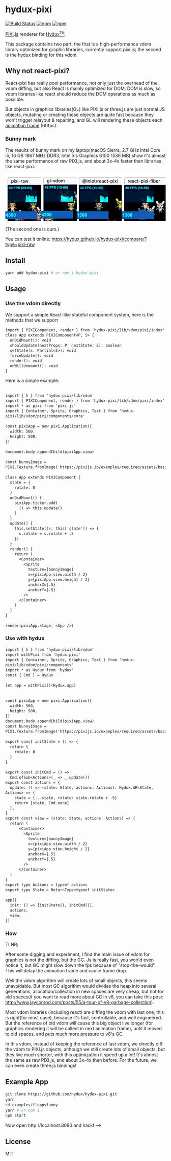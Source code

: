 # hydux-pixi


[![Build Status](https://travis-ci.org/hydux/hydux-pixi.svg?branch=master)](https://travis-ci.org/hydux/hydux-pixi) [![npm](https://img.shields.io/npm/v/hydux-pixi.svg)](https://www.npmjs.com/package/hydux-pixi) [![npm](https://img.shields.io/npm/dm/hydux-pixi.svg)](https://www.npmjs.com/package/hydux-pixi)

[PIXI.js](https://pixijs.io/) renderer for [Hydux<sup style="font-size: 10px;">TM</sup>](https://github.com/hydux/hydux).

This package contains two part, the first is a high-performance vdom library optimized for graphic libraries, currently support pixi.js; the second is the hydux binding for this vdom.

## Why not react-pixi?

React-pixi has really pool performance, not only just the overhead of the vdom diffing, but also React is mainly optimized for DOM. DOM is slow, so vdom libraries like react should reduce the DOM operations as much as possible.

But objects in graphics libraries(GL) like PIXI.js or three.js are just normal JS objects, mutating or creating these objects are quite fast because they won't trigger relayout & repaiting, and GL will rendering these objects each [animation frame](https://developer.mozilla.org/en-US/docs/Web/API/window/requestAnimationFrame) (60fps).

### Bunny mark

The results of bunny mark on my laptop(macOS Sierra, 2.7 GHz Intel Core i5, 16 GB 1867 MHz DDR3, Intel Iris Graphics 6100 1536 MB) show it's almost the same performance of raw PIXI.js, and about 3x-4x faster then libraries like react-pixi.

![](https://github.com/hydux/hydux-pixi/raw/master/docs/media/compare.png)

(The second one is ours.)

You can test it online: https://hydux.github.io/hydux-pixi/compare/?type=pixi-raw


## Install

```sh
yarn add hydux-pixi # or npm i hydux-pixi
```

## Usage

### Use the vdom directly

We support a simple React-like stateful component system, here is the methods that we support

```tsx
import { PIXIComponent, render } from 'hydux-pixi/lib/vdom/pixi/index'
class App extends PIXIComponent<P, S> {
  onDidMount(): void
  shouldUpdate(nextProps: P, nextState: S): boolean
  setState(s: Partial<S>): void
  forceUpdate(): void
  render(): void
  onWillUnmount(): void
}

```

Here is a simple example:

```tsx

import { h } from 'hydux-pixi/lib/vdom'
import { PIXIComponent, render } from 'hydux-pixi/lib/vdom/pixi/index'
import * as pixi from 'pixi.js'
import { Container, Sprite, Graphics, Text } from 'hydux-pixi/lib/vdom/pixi/components/core'

const pixiApp = new pixi.Application({
  width: 500,
  height: 500,
})

document.body.appendChild(pixiApp.view)

const bunnyImage = PIXI.Texture.fromImage('https://pixijs.io/examples/required/assets/basics/bunny.png')

class App extends PIXIComponent {
  state = {
    rotate: 0
  }
  onDidMount() {
    pixiApp.ticker.add(
      () => this.update()
    )
  }
  update() {
    this.setState((s: this['state']) => {
      s.rotate = s.rotate + .5
    })
  }
  render() {
    return (
      <Container>
        <Sprite
          texture={bunnyImage}
          x={pixiApp.view.width / 2}
          y={pixiApp.view.height / 2}
          anchorX={.5}
          anchorY={.5}
        />
      </Container>
    )
  }
}

render(pixiApp.stage, <App />)
```

### Use with hydux

```tsx
import { h } from 'hydux-pixi/lib/vdom'
import withPixi from 'hydux-pixi'
import { Container, Sprite, Graphics, Text } from 'hydux-pixi/lib/vdom/pixi/components'
import * as Hydux from 'hydux'
const { Cmd } = Hydux

let app = withPixi()(Hydux.app)


const pixiApp = new pixi.Application({
  width: 500,
  height: 500,
})
document.body.appendChild(pixiApp.view)
const bunnyImage = PIXI.Texture.fromImage('https://pixijs.io/examples/required/assets/basics/bunny.png')

export const initState = () => {
  return {
    rotate: 0
  }
}

export const initCmd = () =>
  Cmd.ofSub<Actions>(_ => _.update())
export const actions = {
  update: () => (state: State, actions: Actions): Hydux.AR<State, Actions> => {
    state = {...state, rotate: state.rotate + .5}
    return [state, Cmd.none]
  },
}
export const view = (state: State, actions: Actions) => {
  return (
      <Container>
        <Sprite
          texture={bunnyImage}
          x={pixiApp.view.width / 2}
          y={pixiApp.view.height / 2}
          anchorX={.5}
          anchorY={.5}
        />
      </Container>
  )
}
export type Actions = typeof actions
export type State = ReturnType<typeof initState>

app({
  init: () => [initState(), initCmd()],
  actions,
  view,
})
```

### How

TLNR;

After some digging and experiment, I find the main issue of vdom for graphics is not the diffing, but the GC. Js is really fast, you won'd even notice it, but GC might slow down the fps because of "stop-the-would". This will delay the animation frame and cause frame drop.

Well the vdom algorithm will create lots of small objects, this seems unavoidable. But most GC algorithm would divides the heap into several generations, allocation/collection in new spaces are very cheap, but not for old spaces(if you want to read more about GC in v8, you can take this post: <http://www.jayconrod.com/posts/55/a-tour-of-v8-garbage-collection>).

Most vdom libraries (including react) are diffing the vdom with last one, this is right(for most case), because it's fast, controllable, and well engineered. But the reference of old vdom will cause this big object live longer (for graphics rendering it will be collect in next animation frame), until it moved to old spaces, and puts much more pressure to v8's GC.

In this vdom, instead of keeping the reference of last vdom, we directly diff the vdom to PIXI.js objects, although we still create lots of small objects, but they live much shorter, with this optimization it speed up a lot! It's almost the same as raw PIXI.js, and about 3x-4x then before. For the future, we can even create three.js bindings!

## Example App

```sh
git clone https://github.com/hydux/hydux-pixi.git
yarn
cd examples/flappyfunny
yarn # or npm i
npm start
```

Now open http://localhost:8080 and hack! -->

## License

MIT
